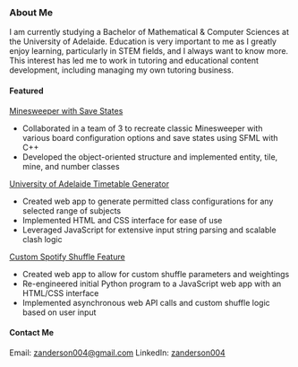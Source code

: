 ### About Me

I am currently studying a Bachelor of Mathematical & Computer Sciences at the University of Adelaide. Education is very important to me as I greatly enjoy learning, particularly in STEM fields, and I always want to know more. This interest has led me to work in tutoring and educational content development, including managing my own tutoring business.

#### Featured
[Minesweeper with Save States](https://github.com/zanderson004/minesweeper)
- Collaborated in a team of 3 to recreate classic Minesweeper with various board configuration options and save states using SFML with C++
- Developed the object-oriented structure and implemented entity, tile, mine, and number classes

[University of Adelaide Timetable Generator](https://github.com/zanderson004/adelaide-uni-timetable-planner)
- Created web app to generate permitted class configurations for any selected range of subjects
- Implemented HTML and CSS interface for ease of use
- Leveraged JavaScript for extensive input string parsing and scalable clash logic

[Custom Spotify Shuffle Feature](https://github.com/zanderson004/spotify-weighted-playlists-web)
- Created web app to allow for custom shuffle parameters and weightings
- Re-engineered initial Python program to a JavaScript web app with an HTML/CSS interface
- Implemented asynchronous web API calls and custom shuffle logic based on user input

#### Contact Me
Email: zanderson004@gmail.com
LinkedIn: [zanderson004](https://www.linkedin.com/in/zanderson004/)

<!--
**zanderson004/zanderson004** is a ✨ _special_ ✨ repository because its `README.md` (this file) appears on your GitHub profile.

Here are some ideas to get you started:

- 🔭 I’m currently working on ...
- 🌱 I’m currently learning ...
- 👯 I’m looking to collaborate on ...
- 🤔 I’m looking for help with ...
- 💬 Ask me about ...
- 📫 How to reach me: ...
- 😄 Pronouns: ...
- ⚡ Fun fact: ...
-->
